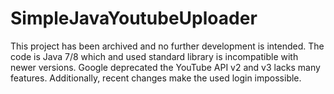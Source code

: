 SimpleJavaYoutubeUploader
=========================

This project has been archived and no further development is intended. The code is Java 7/8 which and used standard library is incompatible with newer versions. Google deprecated the YouTube API v2 and v3 lacks many features. Additionally, recent changes make the used login impossible.